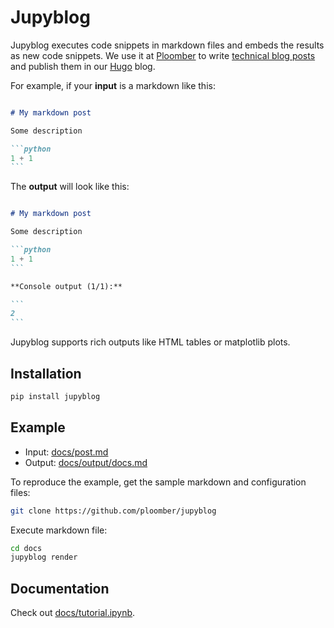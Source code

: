<!-- #region -->
# Jupyblog

Jupyblog executes code snippets in markdown files and embeds the results as new code snippets. We use it at [Ploomber](https://github.com/ploomber/ploomber) to write [technical blog posts](https://ploomber.io/blog/snapshot-testing/) and publish them in our [Hugo](https://github.com/gohugoio/hugo) blog.

For example, if your **input** is a markdown like this:

~~~md

# My markdown post

Some description

```python
1 + 1
```
~~~

The **output** will look like this:

~~~md

# My markdown post

Some description

```python
1 + 1
```

**Console output (1/1):**

```
2
```

~~~

Jupyblog supports rich outputs like HTML tables or matplotlib plots.

## Installation

```sh
pip install jupyblog
```

## Example

* Input: [docs/post.md](docs/post.md)
* Output: [docs/output/docs.md](docs/output/docs.md)

To reproduce the example, get the sample markdown and configuration files:

```sh
git clone https://github.com/ploomber/jupyblog
```

Execute markdown file:
<!-- #endregion -->

```bash
cd docs
jupyblog render
```

## Documentation

Check out [docs/tutorial.ipynb](docs/tutorial.ipynb).
